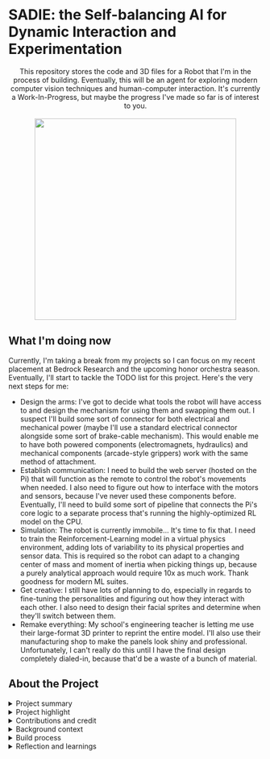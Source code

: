 # SADIE: the Self-balancing AI for Dynamic Interaction and Experimentation

<div align="center">
    This repository stores the code and 3D files for a Robot that I'm in the process of building. Eventually, this will be an agent for exploring modern computer vision techniques and human-computer interaction. It's currently a Work-In-Progress, but maybe the progress I've made so far is of interest to you.
    <br/><br/>
    <img src="Banner.gif" height="400px">
</div>

## What I'm doing now

Currently, I'm taking a break from my projects so I can focus on my recent placement at Bedrock Research and the upcoming honor orchestra season. Eventually, I'll start to tackle the TODO list for this project. Here's the very next steps for me:
- Design the arms: I've got to decide what tools the robot will have access to and design the mechanism for using them and swapping them out. I suspect I'll build some sort of connector for both electrical and mechanical power (maybe I'll use a standard electrical connector alongside some sort of brake-cable mechanism). This would enable me to have both powered components (electromagnets, hydraulics) and mechanical components (arcade-style grippers) work with the same method of attachment.
- Establish communication: I need to build the web server (hosted on the Pi) that will function as the remote to control the robot's movements when needed. I also need to figure out how to interface with the motors and sensors, because I've never used these components before. Eventually, I'll need to build some sort of pipeline that connects the Pi's core logic to a separate process that's running the highly-optimized RL model on the CPU.
- Simulation: The robot is currently immobile... It's time to fix that. I need to train the Reinforcement-Learning model in a virtual physics environment, adding lots of variability to its physical properties and sensor data. This is required so the robot can adapt to a changing center of mass and moment of inertia when picking things up, because a purely analytical approach would require 10x as much work. Thank goodness for modern ML suites.
- Get creative: I still have lots of planning to do, especially in regards to fine-tuning the personalities and figuring out how they interact with each other. I also need to design their facial sprites and determine when they'll switch between them.
- Remake everything: My school's engineering teacher is letting me use their large-format 3D printer to reprint the entire model. I'll also use their manufacturing shop to make the panels look shiny and professional. Unfortunately, I can't really do this until I have the final design completely dialed-in, because that'd be a waste of a bunch of material.

## About the Project

<details>
  <summary>Project summary</summary>
  <hr/>
  SADIE is a robot that balances itself upright on two wheels, and it has many ways to interact with the environment. 
  <br/><br/>
  It's nowhere near complete, but I think you'd appreciate the progress so far. I've finished the mechanical and electrical design for the main body, and I've printed and assembled the core of the robot. This has been about 200–300 hours of work until now, but many significant tasks still remain.
  <br/><br/>
  Eventually, the Raspberry Pi at the core of this robot will use a Reinforcement-Learning model to balance itself upright using data from an IMU. There will also be a speaker and mic added that interface with a ChatGPT integration that reflects the personalities shown on screen. Finally, I'll add a chest-mounted camera that will be used for Computer Vision experiments, including object/face tracking and environment mapping.
  <br/><br/>
</details>

<details>
  <summary>Project highlight</summary>
  <hr/>
  The face is very silly. I love the creative freedom that it brings to this project. I constantly find myself imagining the final robot with the ChatGPT integration, listening to the personalities argue with each other or hold all sorts of conversations. Sometimes engineering feels too serious. I like adding small jokes here and there to lighten the mood. 
  <br/><br/>
  I even have a secret planned out. You see, attaching a magnetic, striped tie unleashes a 4th secret personality: TONY (the Tactful Orchestrator of Notorious Yapping). This is a mob-boss character that is extremely reluctant to follow any of the directions you give it. Randomly, it will become drunk and wobbly in its movement, and is overall just pure comedy.
  <br/><br/>
  I'm so excited for when I can bring this part of the build into reality. I think it will make other people love this project just as much as I do.
  <br/><br/>
</details>

<details>
  <summary>Contributions and credit</summary>
  <hr/>
  This was supposed to be a shared project between me and a friend, Asher Levin, but unfortunately he has not held up his side of the bargain. Originally, the plan was to have the entire electronics system completed by now, programmed by him. However, as you can see in the video, that has not happened. In the current situation, he hasn't shared a single line of code with me.
  <br/><br/>
  I don't blame him because I'm not giving him a salary, so instead I'm going to change it to a solo project. It'll be a lot of work for me, but I'll learn a heck of a lot more.
  <br/><br/>
  Citations:<br/>
  ----<br/>
  Electronic parts:<br/>
  Raspberry Pi 4 and Pi OS Lite<br/>
  NERMAK 12V 10Ah LiFePO4 battery<br/>
  HZWDONE 7-Inch IPS LCD Screen<br/>
  --<br/>
  Software:<br/>
  SolidWorks Student Edition<br/>
  OpenAI Gym (now "Gymnasium")<br/>
  --<br/>
  Tools:<br/>
  Ender 3 Pro<br/>
  BambuLab A1<br/>
  --<br/>
  Misc:<br/>
  BambuLab PETG HF and PLA Basic<br/>
  Aliexpress for online electronics sourcing
  <br/><br/>
</details>

<details>
  <summary>Background context</summary>
  <hr/>
  This project has no practical reason for its existence. This project serves solely as a learning experience. You see, I'm interested in investigating networks of small intelligent robots later in my career, so this project is simply me familiarizing myself with what building such robots would look like. 
  <br/><br/>
  Additionally, this project requires countless skills that I've never encountered before. There's reinforcement learning, computer vision, electrical design/assembly, and human-computer interaction—all fields I've never really touched. 
  <br/><br/>
  I started this project with a $0 budget. Within a week I realized that was silly. Given the rapidly approaching college deadlines, I needed quality tools and materials that could get the job done, so I bought them. Still, I wasn't afraid of a little jank. In fact, I spent a week trimming the aluminum rods with a pair of old branch cutters.
  <br/><br/>
</details>

<details>
  <summary>Build process</summary>
  <hr/>
  This project had lots of necessary planning required because of its complexity. I didn't touch my computer until I had made a dozen sketches of what the final design would look like. I didn't visit the store page until I had an exact list of every part I needed.
  <br/><br/>
  Once it was time to build, I began by transferring my sketches of the internal frame into SolidWorks, using 2 lawnmower wheels as guides for how big it needed to be. I used a 3D sketch and Weldments to mark out the aluminum rod placement and cut-lengths. Then, I designed connectors around it, including several platforms for electronics and such. Finally, I designed the armor plates by tracing the sketches with complex surface lofts.
  <br/><br/>
  I used a combination of multi-body and assembly modelling because some objects didn't justify their own file, but in the end everything fit perfectly. I was quite surprised myself, actually.
  <br/><br/>
</details>

<details>
  <summary>Reflection and learnings</summary>
  <hr/>
  A few times, I had to adjust the parameters of my 3D model to fit the size of the electronics because they arrived different sizes than specified. But aside from that, everything up until now has gone smoothly. I'm quite proud of how clean the robot looks in its current state.
  <br/><br/>
  As you know by now, this project has a long ways to go until completion. Still, I have some intermittent goals to share. Specifically, I have permission from my school for this robot to walk across the stage during graduation. I'll print it a custom graduation cap and give it a joyous personality to share. Additionally, I've been considering making a YouTube series about this. I love encouraging fellow students on their projects, and a video series would let me encourage thousands of curious minds with even grander ideas than me.
  <br/><br/>
</details>
